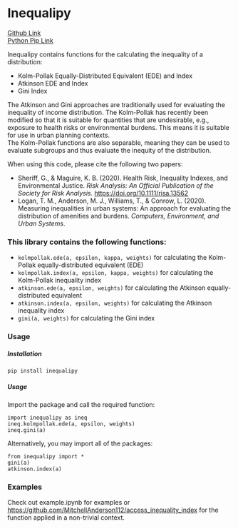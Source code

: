 # Inequalipy
[Github Link](https://github.com/urutau-nz/inequalipy)  
[Python Pip Link](https://pypi.org/project/inequalipy)

Inequalipy contains functions for the calculating the inequality of a distribution:
* Kolm-Pollak Equally-Distributed Equivalent (EDE) and Index
* Atkinson EDE and Index
* Gini Index  

The Atkinson and Gini approaches are traditionally used for evaluating the inequality of income distribution. The Kolm-Pollak has recently been modified so that it is suitable for quantities that are undesirable, e.g., exposure to health risks or environmental burdens. This means it is suitable for use in urban planning contexts.  
The Kolm-Pollak functions are also separable, meaning they can be used to evaluate
subgroups and thus evaluate the inequity of the distribution.

When using this code, please cite the following two papers:
* Sheriff, G., & Maguire, K. B. (2020). Health Risk, Inequality Indexes, and Environmental Justice. _Risk Analysis: An Official Publication of the Society for Risk Analysis._ https://doi.org/10.1111/risa.13562
* Logan, T. M., Anderson, M. J., Williams, T., & Conrow, L. (2020). Measuring inequalities in urban systems: An approach for evaluating the distribution of amenities and burdens. _Computers, Environment, and Urban Systems_.

### This library contains the following functions:
* `kolmpollak.ede(a, epsilon, kappa, weights)` for calculating the Kolm-Pollak equally-distributed equivalent (EDE)
* `kolmpollak.index(a, epsilon, kappa, weights)` for calculating the Kolm-Pollak inequality index
* `atkinson.ede(a, epsilon, weights)` for calculating the Atkinson equally-distributed equivalent
* `atkinson.index(a, epsilon, weights)` for calculating the Atkinson inequality index
* `gini(a, weights)` for calculating the Gini index

### Usage
##### Installation
`pip install inequalipy`
##### Usage
Import the package and call the required function:
```
import inequalipy as ineq  
ineq.kolmpollak.ede(a, epsilon, weights)
ineq.gini(a)
```  
Alternatively, you may import all of the packages:
```
from inequalipy import *
gini(a)
atkinson.index(a)
```

### Examples
Check out example.ipynb for examples or https://github.com/MitchellAnderson112/access_inequality_index for the function applied in a non-trivial context.
